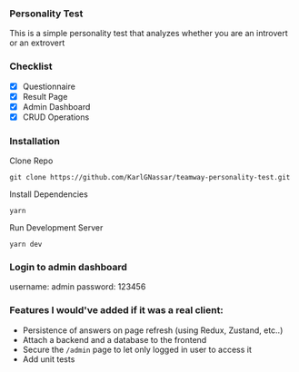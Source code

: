 ### Personality Test

This is a simple personality test that analyzes whether you are an introvert or an extrovert

### Checklist

- [x] Questionnaire
- [x] Result Page
- [x] Admin Dashboard
- [x] CRUD Operations

### Installation

Clone Repo

`git clone https://github.com/KarlGNassar/teamway-personality-test.git`

Install Dependencies

`yarn`

Run Development Server

`yarn dev`

### Login to admin dashboard

username: admin
password: 123456

### Features I would've added if it was a real client:

- Persistence of answers on page refresh (using Redux, Zustand, etc..)
- Attach a backend and a database to the frontend
- Secure the `/admin` page to let only logged in user to access it
- Add unit tests
